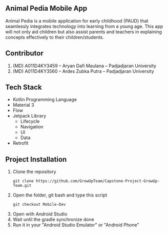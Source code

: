 ## Animal Pedia Mobile App
Animal Pedia is a mobile application for early childhood (PAUD) that seamlessly integrates technology into learning from a young age. This app will not only aid children but also assist parents and teachers in explaining concepts effectively to their children/students. 

## Contributor
1. (MD) A011D4KY3459 – Aryan Dafi Maulana – Padjadjaran University
2. (MD) A011D4KY3560 – Ardes Zubka Putra – Padjadjaran University

## Tech Stack
- Kotlin Programming Language
- Material 3
- Flow
- Jetpack Library
  - Lifecycle
  - Navigation
  - UI
  - Data
- Retrofit

## Project Installation
1. Clone the repository
    ```
    git clone https://github.com/GrowUpTeam/Capstone-Project-GrowUp-Team.git
2. Open the folder, git bash and type this script
    ```
    git checkout Mobile-Dev
3. Open with Android Studio
4. Wait until the gradle synchronize done
5. Run it in your "Android Studio Emulator" or "Android Phone"
